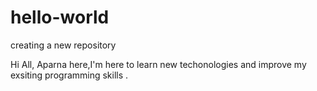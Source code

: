 # hello-world
creating a new repository

Hi All,
Aparna here,I'm here to learn new techonologies and improve my exsiting programming skills . 
